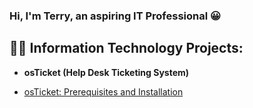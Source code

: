 ### Hi, I'm Terry, an aspiring IT Professional 😀

<h2>👨‍💻 Information Technology Projects:</h2>

- <b>osTicket (Help Desk Ticketing System)</b>

- [osTicket: Prerequisites and Installation](https://github.com/Terry-Jackson/osticket-prereqs)
